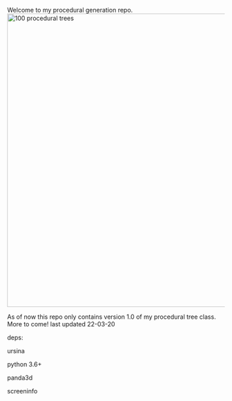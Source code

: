 Welcome to my procedural generation repo.
<img width="679" alt="100 procedural trees" src="https://user-images.githubusercontent.com/94008201/168268880-b6413247-8ff4-4a18-96a2-0df7706c4f52.PNG">

As of now this repo only contains version 1.0 of my procedural tree class.
More to come!
last updated 22-03-20

deps:

ursina

python 3.6+

panda3d

screeninfo

